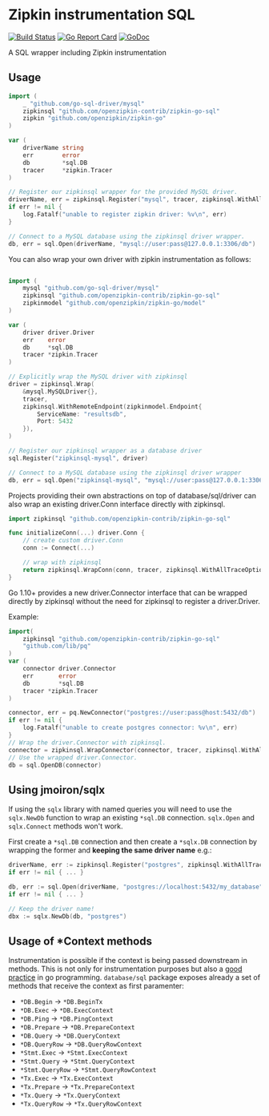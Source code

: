 # Zipkin instrumentation SQL

[![Build Status](https://travis-ci.org/openzipkin-contrib/zipkin-go-sql.svg?branch=master)](https://travis-ci.org/openzipkin-contrib/zipkin-go-sql)
[![Go Report Card](https://goreportcard.com/badge/github.com/openzipkin-contrib/zipkin-go-sql)](https://goreportcard.com/report/github.com/openzipkin-contrib/zipkin-go-sql)
[![GoDoc](https://godoc.org/github.com/openzipkin-contrib/zipkin-go-sql?status.svg)](https://godoc.org/github.com/openzipkin-contrib/zipkin-go-sql)

A SQL wrapper including Zipkin instrumentation

## Usage

```go
import (
    _ "github.com/go-sql-driver/mysql"
    zipkinsql "github.com/openzipkin-contrib/zipkin-go-sql"
    zipkin "github.com/openzipkin/zipkin-go"
)

var (
    driverName string
    err        error
    db         *sql.DB
    tracer     *zipkin.Tracer
)

// Register our zipkinsql wrapper for the provided MySQL driver.
driverName, err = zipkinsql.Register("mysql", tracer, zipkinsql.WithAllTraceOptions())
if err != nil {
    log.Fatalf("unable to register zipkin driver: %v\n", err)
}

// Connect to a MySQL database using the zipkinsql driver wrapper.
db, err = sql.Open(driverName, "mysql://user:pass@127.0.0.1:3306/db")
```

You can also wrap your own driver with zipkin instrumentation as follows:

```go

import (
    mysql "github.com/go-sql-driver/mysql"
    zipkinsql "github.com/openzipkin-contrib/zipkin-go-sql"
    zipkinmodel "github.com/openzipkin/zipkin-go/model"
)

var (
    driver driver.Driver
    err    error
    db     *sql.DB
    tracer *zipkin.Tracer
)

// Explicitly wrap the MySQL driver with zipkinsql
driver = zipkinsql.Wrap(
    &mysql.MySQLDriver{},
    tracer,
    zipkinsql.WithRemoteEndpoint(zipkinmodel.Endpoint{
        ServiceName: "resultsdb",
        Port: 5432
    }),
)

// Register our zipkinsql wrapper as a database driver
sql.Register("zipkinsql-mysql", driver)

// Connect to a MySQL database using the zipkinsql driver wrapper
db, err = sql.Open("zipkinsql-mysql", "mysql://user:pass@127.0.0.1:3306/db")
```

Projects providing their own abstractions on top of database/sql/driver can also wrap an existing driver.Conn interface directly with zipkinsql.

```go
import zipkinsql "github.com/openzipkin-contrib/zipkin-go-sql"

func initializeConn(...) driver.Conn {
    // create custom driver.Conn
    conn := Connect(...)

    // wrap with zipkinsql
    return zipkinsql.WrapConn(conn, tracer, zipkinsql.WithAllTraceOptions())
}
```

Go 1.10+ provides a new driver.Connector interface that can be
wrapped  directly by zipkinsql without the need for zipkinsql to
register a driver.Driver.

Example:

```go
import(
    zipkinsql "github.com/openzipkin-contrib/zipkin-go-sql"
    "github.com/lib/pq"
)
var (
    connector driver.Connector
    err       error
    db        *sql.DB
    tracer *zipkin.Tracer
)

connector, err = pq.NewConnector("postgres://user:pass@host:5432/db")
if err != nil {
    log.Fatalf("unable to create postgres connector: %v\n", err)
}
// Wrap the driver.Connector with zipkinsql.
connector = zipkinsql.WrapConnector(connector, tracer, zipkinsql.WithAllTraceOptions())
// Use the wrapped driver.Connector.
db = sql.OpenDB(connector)
```

## Using jmoiron/sqlx

If using the `sqlx` library with named queries you will need to use the
`sqlx.NewDb` function to wrap an existing `*sql.DB` connection. `sqlx.Open` and `sqlx.Connect` methods won't work.

First create a `*sql.DB` connection and then create a `*sqlx.DB` connection by wrapping the former and **keeping the same driver name** e.g.:

```go
driverName, err := zipkinsql.Register("postgres", zipkinsql.WithAllTraceOptions())
if err != nil { ... }

db, err := sql.Open(driverName, "postgres://localhost:5432/my_database")
if err != nil { ... }

// Keep the driver name!
dbx := sqlx.NewDb(db, "postgres")
```

## Usage of *Context methods

Instrumentation is possible if the context is being passed downstream in methods.
This is not only for instrumentation purposes but also a [good practice](https://medium.com/@cep21/how-to-correctly-use-context-context-in-go-1-7-8f2c0fafdf39) in go programming. `database/sql` package exposes already a set of methods that receive the context as first paramenter:

- `*DB.Begin` -> `*DB.BeginTx`
- `*DB.Exec` -> `*DB.ExecContext`
- `*DB.Ping` -> `*DB.PingContext`
- `*DB.Prepare` -> `*DB.PrepareContext`
- `*DB.Query` -> `*DB.QueryContext`
- `*DB.QueryRow` -> `*DB.QueryRowContext`
- `*Stmt.Exec` -> `*Stmt.ExecContext`
- `*Stmt.Query` -> `*Stmt.QueryContext`
- `*Stmt.QueryRow` -> `*Stmt.QueryRowContext`
- `*Tx.Exec` -> `*Tx.ExecContext`
- `*Tx.Prepare` -> `*Tx.PrepareContext`
- `*Tx.Query` -> `*Tx.QueryContext`
- `*Tx.QueryRow` -> `*Tx.QueryRowContext`

